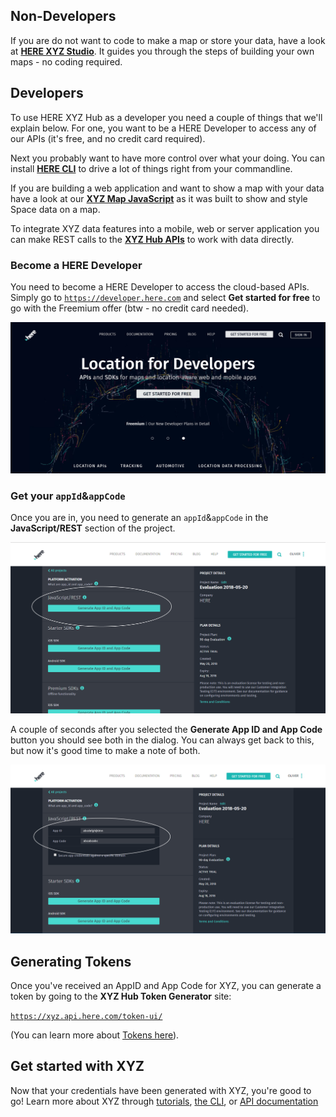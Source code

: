 
## Non-Developers

If you are do not want to code to make a map or store your data, have a look at **[HERE XYZ Studio](studio/index.md)**. It guides you through the steps of building your own maps - no coding required.

## Developers

To use HERE XYZ Hub as a developer you need a couple of things that we'll explain below. For one, you want to be a HERE Developer to access any of our APIs (it's free, and no credit card required).

Next you probably want to have more control over what your doing. You can install
**[HERE CLI](cli/index.md)** to drive a lot of things right from your commandline.

If you are building a web application and want to show a map with your data have a look at our
**[XYZ Map JavaScript](ui/index.md)** as it was built to show and style Space data on a map.

To integrate XYZ data features into a mobile, web or server application you can make
REST calls to the **[XYZ Hub APIs](api/index.md)** to work with data directly.


### Become a HERE Developer

You need to become a HERE Developer to access the cloud-based APIs. Simply go to
[`https://developer.here.com`](https://developer.here.com) and select **Get started for free** to
go with the Freemium offer (btw - no credit card needed).

[![Developer Overview](assets/images/start-developer.png)](assets/images/start-developer.png)


### Get your `appId`&`appCode`

Once you are in, you need to generate an `appId`&`appCode` in the **JavaScript/REST** section of the
project.

[![Developer Overview](assets/images/start-generate-appid.png)](assets/images/start-generate-appid.png)

A couple of seconds after you selected the **Generate App ID and App Code** button you should see both
in the dialog. You can always get back to this, but now it's good time to make a note of both.

[![Developer Overview](assets/images/start-get-appid.png)](assets/images/start-get-appid.png)


## Generating Tokens

Once you've received an AppID and App Code for XYZ, you can generate a token by going to the **XYZ Hub Token Generator** site:

[`https://xyz.api.here.com/token-ui/`](https://xyz.api.here.com/token-ui/)

(You can learn more about [Tokens here](api/getting-token.md)).

## Get started with XYZ

Now that your credentials have been generated with XYZ, you're good to go! Learn more about XYZ through [tutorials](https://developer.here.com/tutorials?category=HERE%2BXYZ), [the CLI](cli/index.md), or [API documentation](api/index.md)
